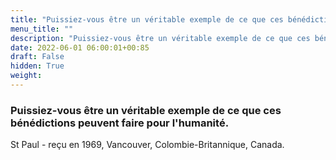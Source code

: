```yaml
---
title: "Puissiez-vous être un véritable exemple de ce que ces bénédictions peuvent faire pour l'humanité."
menu_title: ""
description: "Puissiez-vous être un véritable exemple de ce que ces bénédictions peuvent faire pour l'humanité."
date: 2022-06-01 06:00:01+00:85
draft: False
hidden: True
weight:
---
```

### Puissiez-vous être un véritable exemple de ce que ces bénédictions peuvent faire pour l'humanité.

St Paul - reçu en 1969, Vancouver, Colombie-Britannique, Canada.
